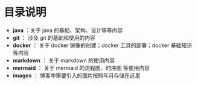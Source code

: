 # 目录说明

- **java** ：关于 java 的基础、架构、设计等等内容
- **git** ： 涉及 git 的基础和使用的内容
- **docker** ： 关于 docker 镜像的创建；docker 工具的部署；docker 基础知识等内容
- **markdown** ： 关于 markdown 的使用内容
- **mermaid** ： 关于 mermaid 的流程图、时序图 等使用内容
- **images** ： 博客中需要引入的图片按照年月存储在这里
